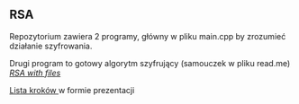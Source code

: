 ## RSA
<p>Repozytorium zawiera 2 programy, główny w pliku main.cpp by zrozumieć działanie szyfrowania.</p>
<p>
Drugi program to gotowy algorytm szyfrujący (samouczek w pliku read.me) <i><a href="./RSA with files">RSA with files</a></i> </p>
<a href="https://informacja.github.io/RSA/"> Lista kroków </a> w formie prezentacji
